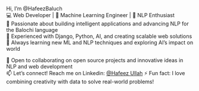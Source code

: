 Hi, I’m @HafeezBaluch  
💻 Web Developer | 🤖 Machine Learning Engineer | 🧠 NLP Enthusiast  
🌟 Passionate about building intelligent applications and advancing NLP for the Balochi language  
🚀 Experienced with Django, Python, AI, and creating scalable web solutions  
🌱 Always learning new ML and NLP techniques and exploring AI’s impact on world  

🤝 Open to collaborating on open source projects and innovative ideas in NLP and web development  
📫 Let’s connect! Reach me on Linkedin: [@Hafeez Ullah](https://www.linkedin.com/in/hafeez-ullah-0635442a6/)
⚡ Fun fact: I love combining creativity with data to solve real-world problems!
